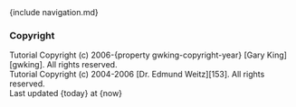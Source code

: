 <div id="footer">
{include navigation.md}

### Copyright

Tutorial Copyright (c) 2006-{property gwking-copyright-year} [Gary King][gwking]. All rights reserved. 
<br />
Tutorial Copyright (c) 2004-2006 [Dr. Edmund Weitz][153]. All rights reserved.   
<span id="timestamp">Last updated {today} at {now}</span>

</div>